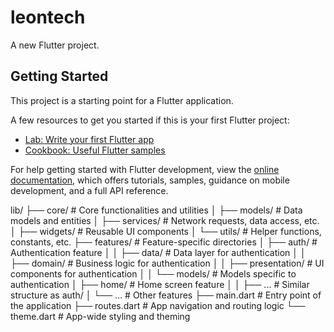 # leontech

A new Flutter project.

## Getting Started

This project is a starting point for a Flutter application.

A few resources to get you started if this is your first Flutter project:

- [Lab: Write your first Flutter app](https://docs.flutter.dev/get-started/codelab)
- [Cookbook: Useful Flutter samples](https://docs.flutter.dev/cookbook)

For help getting started with Flutter development, view the
[online documentation](https://docs.flutter.dev/), which offers tutorials,
samples, guidance on mobile development, and a full API reference.

lib/
  ├── core/                      # Core functionalities and utilities
  │   ├── models/                # Data models and entities
  │   ├── services/              # Network requests, data access, etc.
  │   ├── widgets/               # Reusable UI components
  │   └── utils/                 # Helper functions, constants, etc.
  ├── features/                  # Feature-specific directories
  │   ├── auth/                  # Authentication feature
  │   │   ├── data/             # Data layer for authentication
  │   │   ├── domain/           # Business logic for authentication
  │   │   ├── presentation/      # UI components for authentication
  │   │   └── models/            # Models specific to authentication
  │   ├── home/                  # Home screen feature
  │   │   ├── ...               # Similar structure as auth/
  │   └── ...                   # Other features
  ├── main.dart                  # Entry point of the application
  ├── routes.dart                 # App navigation and routing logic
  └── theme.dart                 # App-wide styling and theming
